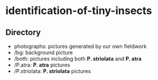 # identification-of-tiny-insects

## Directory

- photographs: pictures generated by our own fieldwork    
- /bg: background picture  
- /both: pictures including both **P. striolata** and **P. atra**  
- /P.atra: **P. atra** pictures  
- /P.striolata: **P. striolata** pictures  
